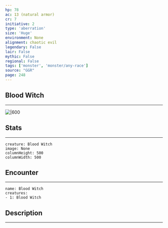 ```yaml
---
hp: 78
ac: 13 (natural armor)
cr: 7
initiative: 2
type: 'aberration'    
size: 'Huge'
environment: None
alignment: chaotic evil
legendary: False
lair: False
mythic: False
regional: False
tags: ['monster', 'monster/any-race']
source: "GGR"
page: 248
---
```


## Blood Witch
---

![|600](D:/Program%20Files/5e.tools/img/bestiary/GGR/Blood%20Witch.jpg)

## Stats
---

```statblock
creature: Blood Witch
image: None
columnHeight: 500
columnWidth: 500
```

## Encounter
---

```encounter-table
name: Blood Witch
creatures:
- 1: Blood Witch
```

## Description
---




